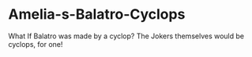 # Amelia-s-Balatro-Cyclops
What If Balatro was made by a cyclop? The Jokers themselves would be cyclops, for one!
